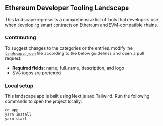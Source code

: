 ## Ethereum Developer Tooling Landscape

This landscape represents a comprehensive list of tools that developers use when developing smart contracts on Ethereum and EVM-compatible chains.

### Contributing
To suggest changes to the categories or the entries, modify the [`landscape.json`](https://github.com/dappcamp/landscape/blob/master/app/data/landscape.json) file according to the below guidelines and open a pull request:

- **Required fields:** name, full_name, description, and logo
- SVG logos are preferred

### Local setup
This landscape app is built using Next.js and Tailwind. Run the following commands to open the project locally:
```
cd app
yarn install
yarn start
```
